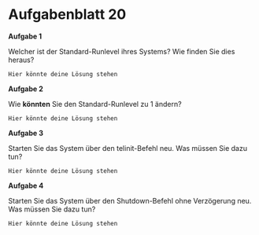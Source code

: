 # Aufgabenblatt 20

**Aufgabe 1**

Welcher ist der Standard-Runlevel ihres Systems? Wie finden Sie dies heraus?

`Hier könnte deine Lösung stehen`

**Aufgabe 2**

Wie **könnten** Sie den Standard-Runlevel zu 1 ändern?

`Hier könnte deine Lösung stehen`


**Aufgabe 3**

Starten Sie das System über den telinit-Befehl neu. Was müssen Sie dazu tun?

`Hier könnte deine Lösung stehen`


**Aufgabe 4**

Starten Sie das System über den Shutdown-Befehl ohne Verzögerung neu. Was müssen Sie dazu tun?

`Hier könnte deine Lösung stehen`
